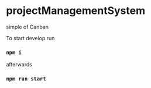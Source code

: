 # projectManagementSystem

simple of Canban

To start develop run

### `npm i`

afterwards

### `npm run start`
